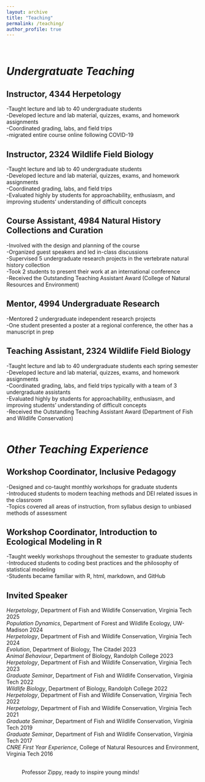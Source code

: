 ```yaml
---
layout: archive
title: "Teaching"
permalink: /teaching/
author_profile: true
---
```


<br />

# _Undergratuate Teaching_

## Instructor, 4344 Herpetology

-Taught lecture and lab to 40 undergraduate students\
-Developed lecture and lab material, quizzes, exams, and homework assignments\
-Coordinated grading, labs, and field trips\
-migrated entire course online following COVID-19


## Instructor, 2324 Wildlife Field Biology

-Taught lecture and lab to 40 undergraduate students\
-Developed lecture and lab material, quizzes, exams, and homework assignments\
-Coordinated grading, labs, and field trips\
-Evaluated highly by students for approachability, enthusiasm, and improving students’ understanding of difficult concepts


## Course Assistant, 4984 Natural History Collections and Curation

-Involved with the design and planning of the course\
-Organized guest speakers and led in-class discussions\
-Supervised 5 undergraduate research projects in the vertebrate natural history collection\
-Took 2 students to present their work at an international conference\
-Received the Outstanding Teaching Assistant Award (College of Natural Resources and Environment)


## Mentor, 4994 Undergraduate Research

-Mentored 2 undergraduate independent research projects\
-One student presented a poster at a regional conference, the other has a manuscript in prep


## Teaching Assistant, 2324 Wildlife Field Biology

-Taught lecture and lab to 40 undergraduate students each spring semester\
-Developed lecture and lab material, quizzes, exams, and homework assignments\
-Coordinated grading, labs, and field trips typically with a team of 3 undergraduate assistants\
-Evaluated highly by students for approachability, enthusiasm, and improving students’ understanding of difficult concepts\
-Received the Outstanding Teaching Assistant Award (Department of Fish and Wildlife Conservation)
<br />
<br />

# _Other Teaching Experience_

## Workshop Coordinator, Inclusive Pedagogy

-Designed and co-taught monthly workshops for graduate students\
-Introduced students to modern teaching methods and DEI related issues in the classroom\
-Topics covered all areas of instruction, from syllabus design to unbiased methods of assessment

## Workshop Coordinator, Introduction to Ecological Modeling in R

-Taught weekly workshops throughout the semester to graduate students\
-Introduced students to coding best practices and the philosophy of statistical modeling\
-Students became familiar with R, html, markdown, and GitHub

## Invited Speaker

_Herpetology_, Department of Fish and Wildlife Conservation, Virginia Tech 2025\
_Population Dynamics_, Department of Forest and Wildlife Ecology, UW-Madison 2024\
_Herpetology_, Department of Fish and Wildlife Conservation, Virginia Tech 2024\
_Evolution_, Department of Biology, The Citadel 2023\
_Animal Behaviour_, Department of Biology, Randolph College 2023\
_Herpetology_, Department of Fish and Wildlife Conservation, Virginia Tech 2023\
_Graduate Seminar_, Department of Fish and Wildlife Conservation, Virginia Tech 2022\
_Wildlife Biology_, Department of Biology, Randolph College 2022\
_Herpetology_, Department of Fish and Wildlife Conservation, Virginia Tech 2022\
_Herpetology_, Department of Fish and Wildlife Conservation, Virginia Tech 2021\
_Graduate Seminar_, Department of Fish and Wildlife Conservation, Virginia Tech 2019\
_Graduate Seminar_, Department of Fish and Wildlife Conservation, Virginia Tech 2017\
_CNRE First Year Experience_, College of Natural Resources and Environment, Virginia Tech 2016
<br />
<br />


<figure>
  <img src="{{ site.url }}{{ site.baseurl }}/images/prof_zippy.jpg" alt="">
  <figcaption>Professor Zippy, ready to inspire young minds!</figcaption>
</figure> 
